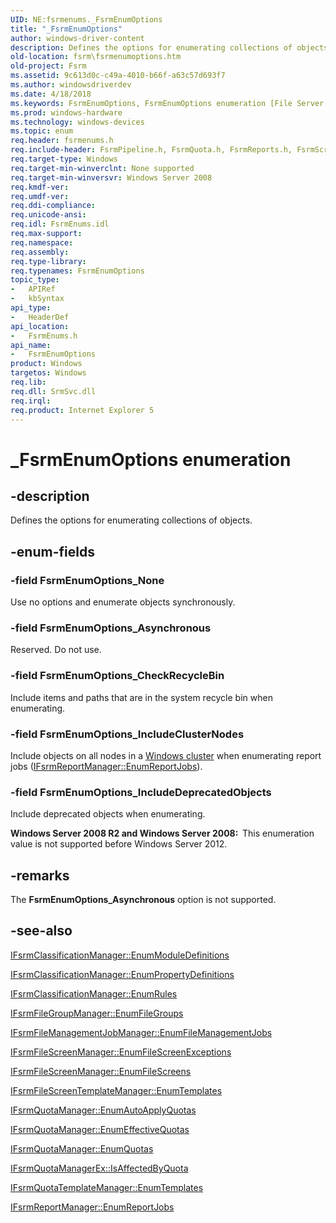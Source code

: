 ```yaml
---
UID: NE:fsrmenums._FsrmEnumOptions
title: "_FsrmEnumOptions"
author: windows-driver-content
description: Defines the options for enumerating collections of objects.
old-location: fsrm\fsrmenumoptions.htm
old-project: Fsrm
ms.assetid: 9c613d0c-c49a-4010-b66f-a63c57d693f7
ms.author: windowsdriverdev
ms.date: 4/18/2018
ms.keywords: FsrmEnumOptions, FsrmEnumOptions enumeration [File Server Resource Manager], FsrmEnumOptions_Asynchronous, FsrmEnumOptions_CheckRecycleBin, FsrmEnumOptions_IncludeClusterNodes, FsrmEnumOptions_IncludeDeprecatedObjects, FsrmEnumOptions_None, _FsrmEnumOptions, fs.fsrmenumoptions, fsrm.fsrmenumoptions, fsrmenums/FsrmEnumOptions, fsrmenums/FsrmEnumOptions_Asynchronous, fsrmenums/FsrmEnumOptions_CheckRecycleBin, fsrmenums/FsrmEnumOptions_IncludeClusterNodes, fsrmenums/FsrmEnumOptions_IncludeDeprecatedObjects, fsrmenums/FsrmEnumOptions_None
ms.prod: windows-hardware
ms.technology: windows-devices
ms.topic: enum
req.header: fsrmenums.h
req.include-header: FsrmPipeline.h, FsrmQuota.h, FsrmReports.h, FsrmScreen.h
req.target-type: Windows
req.target-min-winverclnt: None supported
req.target-min-winversvr: Windows Server 2008
req.kmdf-ver: 
req.umdf-ver: 
req.ddi-compliance: 
req.unicode-ansi: 
req.idl: FsrmEnums.idl
req.max-support: 
req.namespace: 
req.assembly: 
req.type-library: 
req.typenames: FsrmEnumOptions
topic_type:
-	APIRef
-	kbSyntax
api_type:
-	HeaderDef
api_location:
-	FsrmEnums.h
api_name:
-	FsrmEnumOptions
product: Windows
targetos: Windows
req.lib: 
req.dll: SrmSvc.dll
req.irql: 
req.product: Internet Explorer 5
---
```


# _FsrmEnumOptions enumeration


## -description


Defines the options for enumerating collections of objects.


## -enum-fields




### -field FsrmEnumOptions_None

Use no options and enumerate objects synchronously.


### -field FsrmEnumOptions_Asynchronous

Reserved. Do not use.


### -field FsrmEnumOptions_CheckRecycleBin

Include items and paths that are in the system recycle bin when enumerating.


### -field FsrmEnumOptions_IncludeClusterNodes

Include objects on all nodes in a <a href="https://msdn.microsoft.com/47247d48-d401-41dc-9aae-128840eb6d3a">Windows cluster</a> 
      when enumerating report jobs 
      (<a href="https://msdn.microsoft.com/af66beb6-e82c-47e6-8658-da9702041053">IFsrmReportManager::EnumReportJobs</a>).


### -field FsrmEnumOptions_IncludeDeprecatedObjects

Include deprecated objects when enumerating.

<b>Windows Server 2008 R2 and Windows Server 2008:  </b>This enumeration value is not supported before Windows Server 2012.


## -remarks



The <b>FsrmEnumOptions_Asynchronous</b> option is not supported.




## -see-also




<a href="https://msdn.microsoft.com/eeda0802-e450-4a8b-a08c-135784540b17">IFsrmClassificationManager::EnumModuleDefinitions</a>



<a href="https://msdn.microsoft.com/c97cb2f1-6e03-444e-a15e-faa85f7a7915">IFsrmClassificationManager::EnumPropertyDefinitions</a>



<a href="https://msdn.microsoft.com/2f67527c-cde3-4907-9e61-4d9e18b18859">IFsrmClassificationManager::EnumRules</a>



<a href="https://msdn.microsoft.com/317eb6cf-7bcc-4042-a7b7-05efac84a0c2">IFsrmFileGroupManager::EnumFileGroups</a>



<a href="https://msdn.microsoft.com/4af6f794-d9d4-4e03-9cd5-a4d8769888ca">IFsrmFileManagementJobManager::EnumFileManagementJobs</a>



<a href="https://msdn.microsoft.com/c30377c8-d3a3-40fe-a42c-9b36d2a0b35e">IFsrmFileScreenManager::EnumFileScreenExceptions</a>



<a href="https://msdn.microsoft.com/5826d5c3-885a-4001-aa89-0bc1c03b9338">IFsrmFileScreenManager::EnumFileScreens</a>



<a href="https://msdn.microsoft.com/5bfb82f9-50a5-4266-956d-f99e2982a6a5">IFsrmFileScreenTemplateManager::EnumTemplates</a>



<a href="https://msdn.microsoft.com/6542bc4e-535f-4e6c-aaa8-ba6963490811">IFsrmQuotaManager::EnumAutoApplyQuotas</a>



<a href="https://msdn.microsoft.com/abe5e73b-459a-4e2a-9917-91d3c85a15bc">IFsrmQuotaManager::EnumEffectiveQuotas</a>



<a href="https://msdn.microsoft.com/9977a519-4a6d-4b35-b973-4ef086e13e92">IFsrmQuotaManager::EnumQuotas</a>



<a href="https://msdn.microsoft.com/8b366eae-5554-4c20-9ba9-c3a6e319712f">IFsrmQuotaManagerEx::IsAffectedByQuota</a>



<a href="https://msdn.microsoft.com/e5f5b94a-6b17-4379-9141-07ec70a830e9">IFsrmQuotaTemplateManager::EnumTemplates</a>



<a href="https://msdn.microsoft.com/af66beb6-e82c-47e6-8658-da9702041053">IFsrmReportManager::EnumReportJobs</a>
 

 

